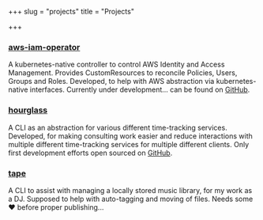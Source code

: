 +++
slug = "projects"
title = "Projects"

+++
### [**aws-iam-operator**](https://github.com/redradrat/aws-iam-operator)

A kubernetes-native controller to control AWS Identity and Access Management. Provides CustomResources to reconcile Policies, Users, Groups and Roles. Developed, to help with AWS abstraction via kubernetes-native interfaces. Currently under development... can be found on [GitHub](https://github.com/redradrat/aws-iam-operator).

### [**hourglass**](https://github.com/redradrat/hourglass)

A CLI as an abstraction for various different time-tracking services. Developed, for making consulting work easier and reduce interactions with multiple different time-tracking services for multiple different clients. Only first development efforts open sourced on [GitHub](https://github.com/redradrat/hourglass).

### [**tape**](https://github.com/redradrat/tape)

A CLI to assist with managing a locally stored music library, for my work as a DJ. Supposed to help with auto-tagging and moving of files. Needs some ❤️ before proper publishing...